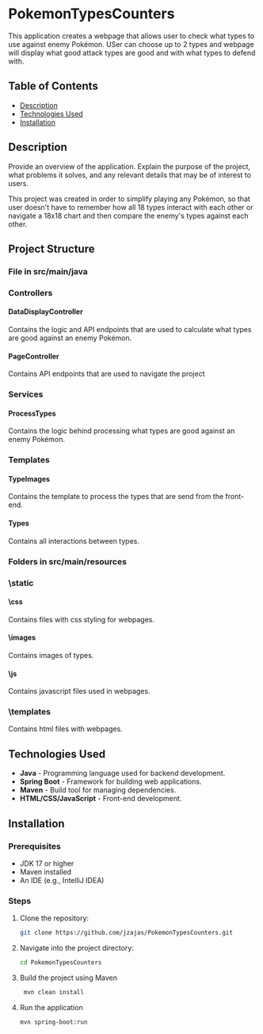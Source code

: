 # PokemonTypesCounters

This application creates a webpage that allows user to check what types to use against enemy Pokémon.
USer can choose up to 2 types and webpage will display what good attack types are good and with what types to defend with.

## Table of Contents

- [Description](#description)
- [Technologies Used](#technologies-used)
- [Installation](#installation)

## Description
Provide an overview of the application. Explain the purpose of the project, what problems it solves, and any 
relevant details that may be of interest to users.

This project was created in order to simplify playing any Pokémon, so that user doesn't have to remember how 
all 18 types interact with each other or navigate a 18x18 chart and then compare the enemy's types against each other.

## Project Structure

### File in src/main/java
### Controllers 
#### DataDisplayController
Contains the logic and API endpoints that are used to calculate what types are good against an enemy Pokémon.
#### PageController
Contains API endpoints that are used to navigate the project

### Services
#### ProcessTypes
Contains the logic behind processing what types are good against an enemy Pokémon.

### Templates
#### TypeImages
Contains the template to process the types that are send from the front-end.
#### Types
Contains all interactions between types.

### Folders in src/main/resources
### \static
#### \css
Contains files with css styling for webpages.
#### \images
Contains images of types.
#### \js
Contains javascript files used in webpages.

### \templates
Contains html files with webpages.


## Technologies Used

- **Java** - Programming language used for backend development.
- **Spring Boot** - Framework for building web applications.
- **Maven** - Build tool for managing dependencies.
- **HTML/CSS/JavaScript** - Front-end development.

## Installation

### Prerequisites
- JDK 17 or higher
- Maven installed
- An IDE (e.g., IntelliJ IDEA)

### Steps
1. Clone the repository:
   ```bash
   git clone https://github.com/jzajas/PokemonTypesCounters.git
    ```
2. Navigate into the project directory:   
   ```bash
   cd PokemonTypesCounters
    ```
3. Build the project using Maven
   ```bash
    mvn clean install
    ```
4. Run the application
   ```bash
   mvn spring-boot:run
    ```
   

